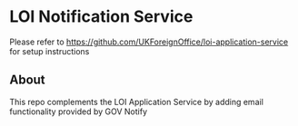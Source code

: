 # LOI Notification Service

Please refer to https://github.com/UKForeignOffice/loi-application-service for setup instructions

## About

This repo complements the LOI Application Service by adding email functionality provided by GOV Notify